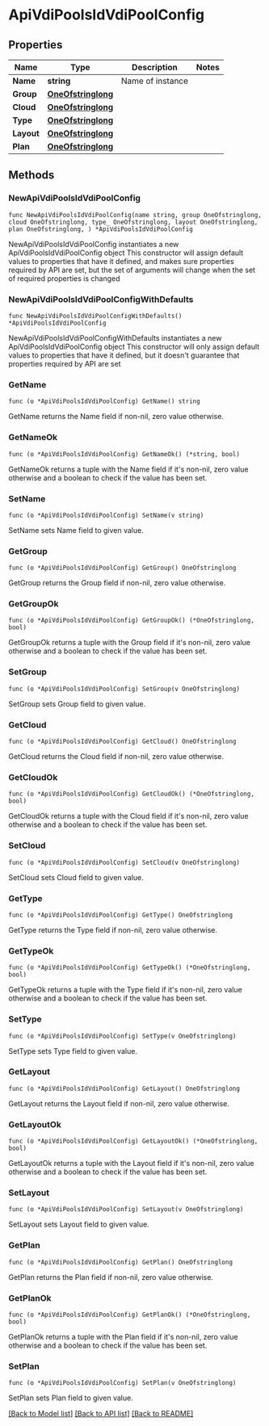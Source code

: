 # ApiVdiPoolsIdVdiPoolConfig

## Properties

Name | Type | Description | Notes
------------ | ------------- | ------------- | -------------
**Name** | **string** | Name of instance | 
**Group** | [**OneOfstringlong**](oneOf&lt;string,long&gt;.md) |  | 
**Cloud** | [**OneOfstringlong**](oneOf&lt;string,long&gt;.md) |  | 
**Type** | [**OneOfstringlong**](oneOf&lt;string,long&gt;.md) |  | 
**Layout** | [**OneOfstringlong**](oneOf&lt;string,long&gt;.md) |  | 
**Plan** | [**OneOfstringlong**](oneOf&lt;string,long&gt;.md) |  | 

## Methods

### NewApiVdiPoolsIdVdiPoolConfig

`func NewApiVdiPoolsIdVdiPoolConfig(name string, group OneOfstringlong, cloud OneOfstringlong, type_ OneOfstringlong, layout OneOfstringlong, plan OneOfstringlong, ) *ApiVdiPoolsIdVdiPoolConfig`

NewApiVdiPoolsIdVdiPoolConfig instantiates a new ApiVdiPoolsIdVdiPoolConfig object
This constructor will assign default values to properties that have it defined,
and makes sure properties required by API are set, but the set of arguments
will change when the set of required properties is changed

### NewApiVdiPoolsIdVdiPoolConfigWithDefaults

`func NewApiVdiPoolsIdVdiPoolConfigWithDefaults() *ApiVdiPoolsIdVdiPoolConfig`

NewApiVdiPoolsIdVdiPoolConfigWithDefaults instantiates a new ApiVdiPoolsIdVdiPoolConfig object
This constructor will only assign default values to properties that have it defined,
but it doesn't guarantee that properties required by API are set

### GetName

`func (o *ApiVdiPoolsIdVdiPoolConfig) GetName() string`

GetName returns the Name field if non-nil, zero value otherwise.

### GetNameOk

`func (o *ApiVdiPoolsIdVdiPoolConfig) GetNameOk() (*string, bool)`

GetNameOk returns a tuple with the Name field if it's non-nil, zero value otherwise
and a boolean to check if the value has been set.

### SetName

`func (o *ApiVdiPoolsIdVdiPoolConfig) SetName(v string)`

SetName sets Name field to given value.


### GetGroup

`func (o *ApiVdiPoolsIdVdiPoolConfig) GetGroup() OneOfstringlong`

GetGroup returns the Group field if non-nil, zero value otherwise.

### GetGroupOk

`func (o *ApiVdiPoolsIdVdiPoolConfig) GetGroupOk() (*OneOfstringlong, bool)`

GetGroupOk returns a tuple with the Group field if it's non-nil, zero value otherwise
and a boolean to check if the value has been set.

### SetGroup

`func (o *ApiVdiPoolsIdVdiPoolConfig) SetGroup(v OneOfstringlong)`

SetGroup sets Group field to given value.


### GetCloud

`func (o *ApiVdiPoolsIdVdiPoolConfig) GetCloud() OneOfstringlong`

GetCloud returns the Cloud field if non-nil, zero value otherwise.

### GetCloudOk

`func (o *ApiVdiPoolsIdVdiPoolConfig) GetCloudOk() (*OneOfstringlong, bool)`

GetCloudOk returns a tuple with the Cloud field if it's non-nil, zero value otherwise
and a boolean to check if the value has been set.

### SetCloud

`func (o *ApiVdiPoolsIdVdiPoolConfig) SetCloud(v OneOfstringlong)`

SetCloud sets Cloud field to given value.


### GetType

`func (o *ApiVdiPoolsIdVdiPoolConfig) GetType() OneOfstringlong`

GetType returns the Type field if non-nil, zero value otherwise.

### GetTypeOk

`func (o *ApiVdiPoolsIdVdiPoolConfig) GetTypeOk() (*OneOfstringlong, bool)`

GetTypeOk returns a tuple with the Type field if it's non-nil, zero value otherwise
and a boolean to check if the value has been set.

### SetType

`func (o *ApiVdiPoolsIdVdiPoolConfig) SetType(v OneOfstringlong)`

SetType sets Type field to given value.


### GetLayout

`func (o *ApiVdiPoolsIdVdiPoolConfig) GetLayout() OneOfstringlong`

GetLayout returns the Layout field if non-nil, zero value otherwise.

### GetLayoutOk

`func (o *ApiVdiPoolsIdVdiPoolConfig) GetLayoutOk() (*OneOfstringlong, bool)`

GetLayoutOk returns a tuple with the Layout field if it's non-nil, zero value otherwise
and a boolean to check if the value has been set.

### SetLayout

`func (o *ApiVdiPoolsIdVdiPoolConfig) SetLayout(v OneOfstringlong)`

SetLayout sets Layout field to given value.


### GetPlan

`func (o *ApiVdiPoolsIdVdiPoolConfig) GetPlan() OneOfstringlong`

GetPlan returns the Plan field if non-nil, zero value otherwise.

### GetPlanOk

`func (o *ApiVdiPoolsIdVdiPoolConfig) GetPlanOk() (*OneOfstringlong, bool)`

GetPlanOk returns a tuple with the Plan field if it's non-nil, zero value otherwise
and a boolean to check if the value has been set.

### SetPlan

`func (o *ApiVdiPoolsIdVdiPoolConfig) SetPlan(v OneOfstringlong)`

SetPlan sets Plan field to given value.



[[Back to Model list]](../README.md#documentation-for-models) [[Back to API list]](../README.md#documentation-for-api-endpoints) [[Back to README]](../README.md)


